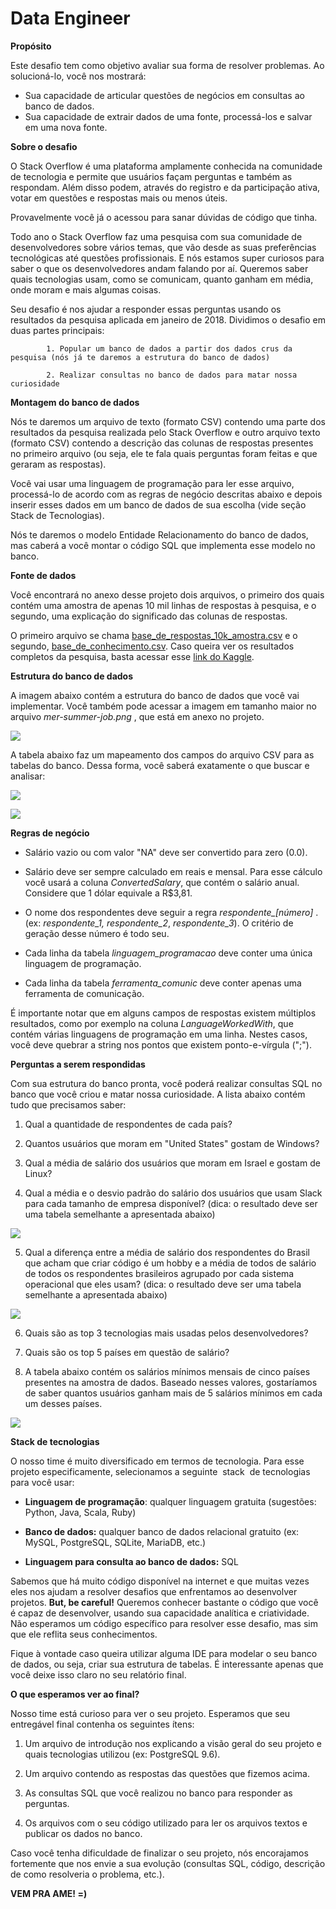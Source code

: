 # Data Engineer

**Propósito**

Este desafio tem como objetivo avaliar sua forma de resolver problemas. Ao solucioná-lo, você nos mostrará:

-   Sua capacidade de articular questões de negócios em consultas ao banco de dados.
-   Sua capacidade de extrair dados de uma fonte, processá-los e salvar em uma nova fonte.

**Sobre o desafio**

O Stack Overflow é uma plataforma amplamente conhecida na comunidade de tecnologia e permite que usuários façam perguntas e também as respondam. Além disso podem, através do registro e da participação ativa, votar em questões e respostas mais ou menos úteis.

Provavelmente você já o acessou para sanar dúvidas de código que tinha.

Todo ano o Stack Overflow faz uma pesquisa com sua comunidade de desenvolvedores sobre vários temas, que vão desde as suas preferências tecnológicas até questões profissionais. E nós estamos super curiosos para saber o que os desenvolvedores andam falando por aí. Queremos saber quais tecnologias usam, como se comunicam, quanto ganham em média, onde moram e mais algumas coisas.

Seu desafio é nos ajudar a responder essas perguntas usando os resultados da pesquisa aplicada em janeiro de 2018. Dividimos o desafio em duas partes principais:

            1. Popular um banco de dados a partir dos dados crus da pesquisa (nós já te daremos a estrutura do banco de dados)

            2. Realizar consultas no banco de dados para matar nossa curiosidade

**Montagem do banco de dados**

Nós te daremos um arquivo de texto (formato CSV) contendo uma parte dos resultados da pesquisa realizada pelo Stack Overflow e outro arquivo texto (formato CSV) contendo a descrição das colunas de respostas presentes no primeiro arquivo (ou seja, ele te fala quais perguntas foram feitas e que geraram as respostas).

Você vai usar uma linguagem de programação para ler esse arquivo, processá-lo de acordo com as regras de negócio descritas abaixo e depois inserir esses dados em um banco de dados de sua escolha (vide seção Stack de Tecnologias).

Nós te daremos o modelo Entidade Relacionamento do banco de dados, mas caberá a você montar o código SQL que implementa esse modelo no banco.

**Fonte de dados**

Você encontrará no anexo desse projeto dois arquivos, o primeiro dos quais contém uma amostra de apenas 10 mil linhas de respostas à pesquisa, e o segundo, uma explicação do significado das colunas de respostas.

O primeiro arquivo se chama [base_de_respostas_10k_amostra.csv](base_de_respostas_10k_amostra.csv) e o segundo, [base_de_conhecimento.csv](base_de_conhecimento.csv). Caso queira ver os resultados completos da pesquisa, basta acessar esse [link do Kaggle](https://www.kaggle.com/stackoverflow/stack-overflow-2018-developer-survey).

**Estrutura do banco de dados**

A imagem abaixo contém a estrutura do banco de dados que você vai implementar. Você também pode acessar a imagem em tamanho maior no arquivo *mer-summer-job.png* , que está em anexo no projeto.

![](imagens/Picture1.png)

A tabela abaixo faz um mapeamento dos campos do arquivo CSV para as tabelas do banco. Dessa forma, você saberá exatamente o que buscar e analisar:

![](imagens/Picture2.png)

![](imagens/Picture3.png)

**Regras de negócio**

- Salário vazio ou com valor "NA" deve ser convertido para zero (0.0).

- Salário deve ser sempre calculado em reais e mensal. Para esse cálculo você usará a coluna *ConvertedSalary*, que contém o salário anual. Considere que 1 dólar equivale a R$3,81.

- O nome dos respondentes deve seguir a regra *respondente_[número]* . (ex: *respondente_1,* *respondente_2*, *respondente_3*). O critério de geração desse número é todo seu.

- Cada linha da tabela *linguagem_programacao* deve conter uma única linguagem de programação.

- Cada linha da tabela *ferramenta_comunic* deve conter apenas uma ferramenta de comunicação.

É importante notar que em alguns campos de respostas existem múltiplos resultados, como por exemplo na coluna *LanguageWorkedWith*, que contém várias linguagens de programação em uma linha. Nestes casos, você deve quebrar a string nos pontos que existem ponto-e-vírgula (";").

**Perguntas a serem respondidas**

Com sua estrutura do banco pronta, você poderá realizar consultas SQL no banco que você criou e matar nossa curiosidade. A lista abaixo contém tudo que precisamos saber:

1. Qual a quantidade de respondentes de cada país?

2. Quantos usuários que moram em "United States" gostam de Windows?

3. Qual a média de salário dos usuários que moram em Israel e gostam de Linux?

4. Qual a média e o desvio padrão do salário dos usuários que usam Slack para cada tamanho de empresa disponível? (dica: o resultado deve ser uma tabela semelhante a apresentada abaixo)

![](imagens/Picture4.png)

5. Qual a diferença entre a média de salário dos respondentes do Brasil que acham que criar código é um hobby e a média de todos de salário de todos os respondentes brasileiros agrupado por cada sistema operacional que eles usam? (dica: o resultado deve ser uma tabela semelhante a apresentada abaixo)

![](imagens/Picture5.png)

6. Quais são as top 3 tecnologias mais usadas pelos desenvolvedores?

7. Quais são os top 5 países em questão de salário?

8. A tabela abaixo contém os salários mínimos mensais de cinco países presentes na amostra de dados. Baseado nesses valores, gostaríamos de saber quantos usuários ganham mais de 5 salários mínimos em cada um desses países.

![](imagens/Picture6.png)

**Stack de tecnologias**

O nosso time é muito diversificado em termos de tecnologia. Para esse projeto especificamente, selecionamos a seguinte ​ stack ​ de tecnologias para você usar:

- **Linguagem de programação**: qualquer linguagem gratuita (sugestões: Python, Java, Scala, Ruby)

- **Banco de dados:** qualquer banco de dados relacional gratuito (ex: MySQL, PostgreSQL, SQLite, MariaDB, etc.)

- **Linguagem para consulta ao banco de dados:** SQL

Sabemos que há muito código disponível na internet e que muitas vezes eles nos ajudam a resolver desafios que enfrentamos ao desenvolver projetos. **But, be careful!** Queremos conhecer bastante o código que você é capaz de desenvolver, usando sua capacidade analítica e criatividade. Não esperamos um código específico para resolver esse desafio, mas sim que ele reflita seus conhecimentos.

Fique à vontade caso queira utilizar alguma IDE para modelar o seu banco de dados, ou seja, criar sua estrutura de tabelas. É interessante apenas que você deixe isso claro no seu relatório final.

**O que esperamos ver ao final?**

Nosso time está curioso para ver o seu projeto. Esperamos que seu entregável final contenha os seguintes ítens:

1. Um arquivo de introdução nos explicando a visão geral do seu projeto e quais tecnologias utilizou (ex: PostgreSQL 9.6).

2. Um arquivo contendo as respostas das questões que fizemos acima.

3. As consultas SQL que você realizou no banco para responder as perguntas.

4. Os arquivos com o seu código utilizado para ler os arquivos textos e publicar os dados no banco.

Caso você tenha dificuldade de finalizar o seu projeto, nós encorajamos fortemente que nos envie a sua evolução (consultas SQL, código, descrição de como resolveria o problema, etc.).

**VEM PRA AME! =)**